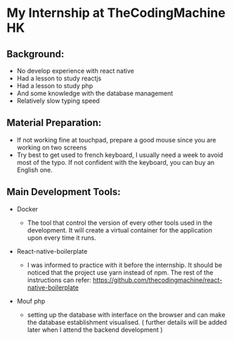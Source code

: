 My Internship at TheCodingMachine HK
===

Background:
---
- No develop experience with react native 
- Had a lesson to study reactjs
- Had a lesson to study php
- And some knowledge with the database management
- Relatively slow typing speed

Material Preparation:
---
- If not working fine at touchpad, prepare a good mouse since you are working on two screens
- Try best to get used to french keyboard, I usually need a week to avoid most of the typo. If not confident with the keyboard, you can buy an English one.

Main Development Tools:
---
- Docker
  - The tool that control the version of every other tools used in the development. It will create a virtual container for the application upon every time it runs. 
  
- React-native-boilerplate
  - I was informed to practice with it before the internship. It should be noticed that the project use yarn instead of npm. The rest of the instructions can refer: 
  https://github.com/thecodingmachine/react-native-boilerplate
 
- Mouf php
  - setting up the database with interface on the browser and can make the database establishment visualised.
  ( further details will be added later when I attend the backend development )
  



